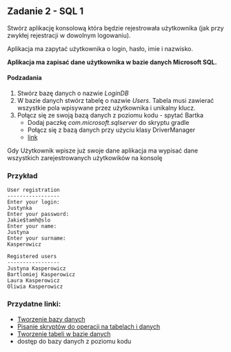 ## Zadanie 2 - SQL 1

Stwórz aplikację konsolową która będzie rejestrowała użytkownika (jak przy zwykłej rejestracji w dowolnym logowaniu).

Aplikacja ma zapytać użytkownika o login, hasło, imie i nazwisko.

**Aplikacja ma zapisać dane użytkownika w bazie danych Microsoft SQL.**

#### Podzadania
1. Stwórz bazę danych o nazwie *LoginDB*
1. W bazie danych stwórz tabelę o nazwie *Users*. Tabela musi zawierać wszystkie pola wpisywane przez użytkownika i unikalny klucz.
1. Połącz się ze swoją bazą danych z poziomu kodu - spytać Bartka
   * Dodaj paczkę *com.microsoft.sqlserver* do skryptu gradle
   * Połącz się z bazą danych przy użyciu klasy DriverManager
   * [link](https://www.codejava.net/java-se/jdbc/connect-to-microsoft-sql-server-via-jdbc)

Gdy Użytkownik wpisze już swoje dane aplikacja ma wypisać dane wszystkich zarejestrowanych użytkowików na konsolę

### Przykład

```
User registration
-----------------
Enter your login:
Justynka
Enter your password:
Jakie$tamh@slo
Enter your name:
Justyna
Enter your surname:
Kasperowicz

Registered users
-----------------
Justyna Kasperowicz
Bartlomiej Kasperowicz
Laura Kasperowicz
Oliwia Kasperowicz
```
### Przydatne linki:
- [Tworzenie bazy danych](db_createdb.md)
- [Pisanie skryptów do operacji na tabelach i danych](sms_scripts.md)
- [Tworzenie tabeli w bazie danych](https://www.youtube.com/watch?v=OKUcgXXrFGU)
- dostęp do bazy danych z poziomu kodu